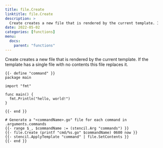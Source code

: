 ```yaml
---
title: file.Create
linktitle: file.Create
description: >
  Create creates a new file that is rendered by the current template. If the template has a single file with no contents this file replaces it.
date: 2022-05-02
categories: [functions]
menu:
  docs:
    parent: "functions"
---
```


Create creates a new file that is rendered by the current template\. If the template has a single file with no contents this file replaces it\.

```go-text-template
{{- define "command" }}
package main

import "fmt"

func main() {
  fmt.Println("hello, world!")
}

{{- end }}

# Generate a "<commandName>.go" file for each command in .arguments.commands
{{- range $_, $commandName := (stencil.Arg "commands") }}
{{- file.Create (printf "cmd/%s.go" $commandName) 0600 now }}
{{- stencil.ApplyTemplate "command" | file.SetContents }}
{{- end }}
```

